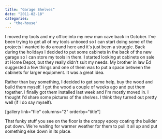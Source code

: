 ```yaml
---
title: "Garage Shelves"
date: "2011-02-18"
categories: 
  - "the-house"
---
```


I moved my tools and my office into my new man cave back in October. I've been trying to get all of my tools unboxed so I can start doing some of the projects I wanted to do around here and it's just been a struggle. Back during the holidays I decided to put some cabinets in the back of the new garage so I can store my tools in them. I started looking at cabinets on sale at Home Depot, but they really didn't suit my needs. My brother in law Ed suggested a few things and one of them was to put a space between the cabinets for larger equipment. It was a great idea.

Rather than buy something, I decided to get some help, buy the wood and build them myself. I got the wood a couple of weeks ago and put them together. I finally got them installed last week and I'm mostly moved in. I thought I'd share some pictures of the shelves. I think they turned out pretty well (if I do say myself).

\[gallery link="file" columns="2" orderby="title"\]

That funky stuff you see on the floor is the crappy epoxy coating the builder put down. We're waiting for warmer weather for them to pull it all up and put something else down in its place.
